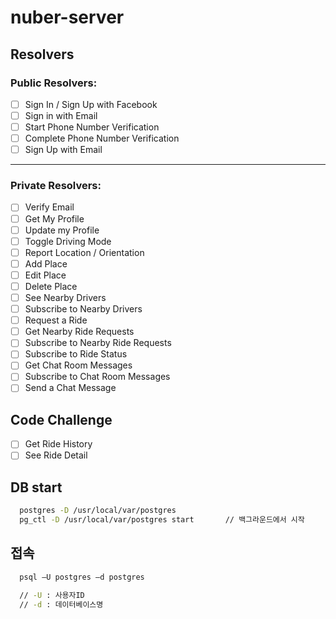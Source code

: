 # nuber-server

## Resolvers

### Public Resolvers:

- [ ] Sign In / Sign Up with Facebook
- [ ] Sign in with Email
- [ ] Start Phone Number Verification
- [ ] Complete Phone Number Verification
- [ ] Sign Up with Email

---

### Private Resolvers:

- [ ] Verify Email
- [ ] Get My Profile
- [ ] Update my Profile
- [ ] Toggle Driving Mode
- [ ] Report Location / Orientation
- [ ] Add Place
- [ ] Edit Place
- [ ] Delete Place
- [ ] See Nearby Drivers
- [ ] Subscribe to Nearby Drivers
- [ ] Request a Ride
- [ ] Get Nearby Ride Requests
- [ ] Subscribe to Nearby Ride Requests
- [ ] Subscribe to Ride Status
- [ ] Get Chat Room Messages
- [ ] Subscribe to Chat Room Messages
- [ ] Send a Chat Message

## Code Challenge

- [ ] Get Ride History
- [ ] See Ride Detail

## DB start

```sh
  postgres -D /usr/local/var/postgres
  pg_ctl -D /usr/local/var/postgres start       // 백그라운드에서 시작
```

## 접속

```sh
  psql –U postgres –d postgres

  // -U : 사용자ID
  // -d : 데이터베이스명
```
